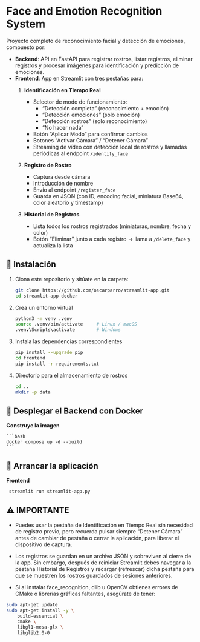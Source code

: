 # Face and Emotion Recognition System

Proyecto completo de reconocimiento facial y detección de emociones, compuesto por:

- **Backend**: API en FastAPI para registrar rostros, listar registros, eliminar registros y procesar imágenes para identificación y predicción de emociones.  
- **Frontend**: App en Streamlit con tres pestañas para:
  1. **Identificación en Tiempo Real**  
     - Selector de modo de funcionamiento:  
       - “Detección completa” (reconocimiento + emoción)  
       - “Detección emociones” (solo emoción)  
       - “Detección rostros” (solo reconocimiento)  
       - “No hacer nada”  
     - Botón “Aplicar Modo” para confirmar cambios  
     - Botones “Activar Cámara” / “Detener Cámara”  
     - Streaming de vídeo con detección local de rostros y llamadas periódicas al endpoint `/identify_face`
  2. **Registro de Rostro**  
     - Captura desde cámara  
     - Introducción de nombre  
     - Envío al endpoint `/register_face`  
     - Guarda en JSON (con ID, encoding facial, miniatura Base64, color aleatorio y timestamp)
 
  3. **Historial de Registros**  
     - Lista todos los rostros registrados (miniaturas, nombre, fecha y color)  
     - Botón “Eliminar” junto a cada registro → llama a `/delete_face` y actualiza la lista


## 🔧 Instalación

1. Clona este repositorio y sitúate en la carpeta:

   ```bash
   git clone https://github.com/oscarparro/streamlit-app.git
   cd streamlit-app-docker
   ```

2. Crea un entorno virtual

   ```bash
   python3 -m venv .venv
   source .venv/bin/activate     # Linux / macOS
   .venv\Scripts\activate        # Windows
   ```

3. Instala las dependencias correspondientes

   ```bash
   pip install --upgrade pip
   cd frontend
   pip install -r requirements.txt
   ```

4. Directorio para el almacenamiento de rostros

   ```bash
   cd ..
   mkdir -p data
   ```


## 🐋 Desplegar el Backend con Docker

**Construye la imagen**

    ```bash
    docker compose up -d --build
    ```


## 🚀 Arrancar la aplicación

**Frontend**

  ```bash
   streamlit run streamlit-app.py
  ```


## ⚠️ IMPORTANTE

- Puedes usar la pestaña de Identificación en Tiempo Real sin necesidad de registro previo, pero recuerda pulsar siempre “Detener Cámara” antes de cambiar de pestaña o cerrar la aplicación, para liberar el dispositivo de captura.

- Los registros se guardan en un archivo JSON y sobreviven al cierre de la app. Sin embargo, después de reiniciar Streamlit debes navegar a la pestaña Historial de Registros y recargar (refrescar) dicha pestaña para que se muestren los rostros guardados de sesiones anteriores.

- Si al instalar face_recognition, dlib u OpenCV obtienes errores de CMake o librerías gráficas faltantes, asegúrate de tener:

```bash
sudo apt-get update
sudo apt-get install -y \
    build-essential \
    cmake \
    libgl1-mesa-glx \
    libglib2.0-0
```

